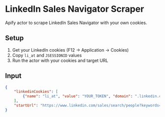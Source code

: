 # LinkedIn Sales Navigator Scraper

Apify actor to scrape LinkedIn Sales Navigator with your own cookies.

## Setup

1. Get your LinkedIn cookies (F12 → Application → Cookies)
2. Copy `li_at` and `JSESSIONID` values
3. Run the actor with your cookies and target URL

## Input

```json
{
    "linkedinCookies": [
        {"name": "li_at", "value": "YOUR_TOKEN", "domain": ".linkedin.com"}
    ],
    "startUrl": "https://www.linkedin.com/sales/search/people?keywords=developer"
}
